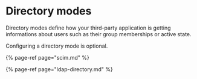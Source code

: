 # Directory modes

Directory modes define how your third-party application is getting informations about users such as their group memberships or active state.

Configuring a directory mode is optional.

{% page-ref page="scim.md" %}

{% page-ref page="ldap-directory.md" %}



